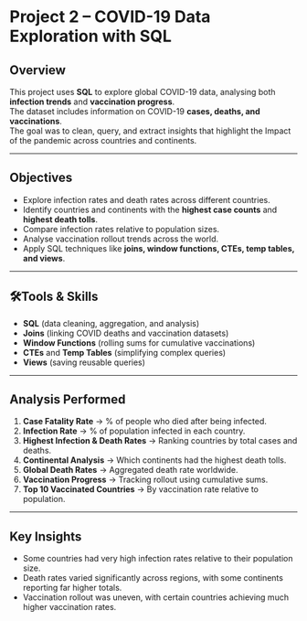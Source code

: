 # Project 2 – COVID-19 Data Exploration with SQL

## Overview
This project uses **SQL** to explore global COVID-19 data, analysing both **infection trends** and **vaccination progress**.  
The dataset includes information on COVID-19 **cases, deaths, and vaccinations**.  
The goal was to clean, query, and extract insights that highlight the Impact of the pandemic across countries and continents.  

---

## Objectives
- Explore infection rates and death rates across different countries.  
- Identify countries and continents with the **highest case counts** and **highest death tolls**.  
- Compare infection rates relative to population sizes.  
- Analyse vaccination rollout trends across the world.  
- Apply SQL techniques like **joins, window functions, CTEs, temp tables, and views**.  

---

## 🛠Tools & Skills
- **SQL** (data cleaning, aggregation, and analysis)  
- **Joins** (linking COVID deaths and vaccination datasets)  
- **Window Functions** (rolling sums for cumulative vaccinations)  
- **CTEs** and **Temp Tables** (simplifying complex queries)  
- **Views** (saving reusable queries)  

---

## Analysis Performed
1. **Case Fatality Rate** → % of people who died after being infected.  
2. **Infection Rate** → % of population infected in each country.  
3. **Highest Infection & Death Rates** → Ranking countries by total cases and deaths.  
4. **Continental Analysis** → Which continents had the highest death tolls.  
5. **Global Death Rates** → Aggregated death rate worldwide.  
6. **Vaccination Progress** → Tracking rollout using cumulative sums.  
7. **Top 10 Vaccinated Countries** → By vaccination rate relative to population.  

---

## Key Insights
- Some countries had very high infection rates relative to their population size.  
- Death rates varied significantly across regions, with some continents reporting far higher totals.  
- Vaccination rollout was uneven, with certain countries achieving much higher vaccination rates.  

